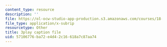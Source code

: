 ```yaml
---
content_type: resource
description: ''
file: https://ol-ocw-studio-app-production.s3.amazonaws.com/courses/18-03sc-differential-equations-fall-2011/57106776ba72e4d42c16618a7c87aa74_EWWw0jryj1A.srt
file_type: application/x-subrip
resourcetype: Other
title: 3play caption file
uid: 57106776-ba72-e4d4-2c16-618a7c87aa74
---
```

